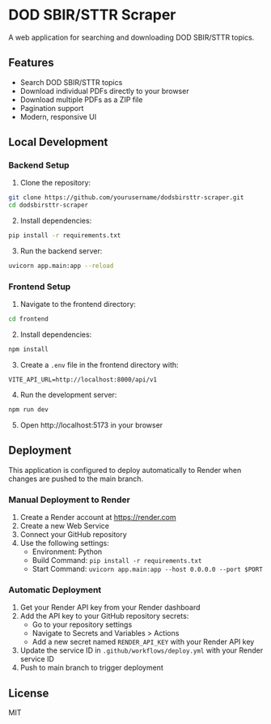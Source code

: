 # DOD SBIR/STTR Scraper

A web application for searching and downloading DOD SBIR/STTR topics.

## Features

- Search DOD SBIR/STTR topics
- Download individual PDFs directly to your browser
- Download multiple PDFs as a ZIP file
- Pagination support
- Modern, responsive UI

## Local Development

### Backend Setup

1. Clone the repository:
```bash
git clone https://github.com/yourusername/dodsbirsttr-scraper.git
cd dodsbirsttr-scraper
```

2. Install dependencies:
```bash
pip install -r requirements.txt
```

3. Run the backend server:
```bash
uvicorn app.main:app --reload
```

### Frontend Setup

1. Navigate to the frontend directory:
```bash
cd frontend
```

2. Install dependencies:
```bash
npm install
```

3. Create a `.env` file in the frontend directory with:
```
VITE_API_URL=http://localhost:8000/api/v1
```

4. Run the development server:
```bash
npm run dev
```

5. Open http://localhost:5173 in your browser

## Deployment

This application is configured to deploy automatically to Render when changes are pushed to the main branch.

### Manual Deployment to Render

1. Create a Render account at https://render.com
2. Create a new Web Service
3. Connect your GitHub repository
4. Use the following settings:
   - Environment: Python
   - Build Command: `pip install -r requirements.txt`
   - Start Command: `uvicorn app.main:app --host 0.0.0.0 --port $PORT`

### Automatic Deployment

1. Get your Render API key from your Render dashboard
2. Add the API key to your GitHub repository secrets:
   - Go to your repository settings
   - Navigate to Secrets and Variables > Actions
   - Add a new secret named `RENDER_API_KEY` with your Render API key
3. Update the service ID in `.github/workflows/deploy.yml` with your Render service ID
4. Push to main branch to trigger deployment

## License

MIT